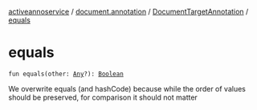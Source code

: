 [activeannoservice](../../index.md) / [document.annotation](../index.md) / [DocumentTargetAnnotation](index.md) / [equals](./equals.md)

# equals

`fun equals(other: `[`Any`](https://kotlinlang.org/api/latest/jvm/stdlib/kotlin/-any/index.html)`?): `[`Boolean`](https://kotlinlang.org/api/latest/jvm/stdlib/kotlin/-boolean/index.html)

We overwrite equals (and hashCode) because while the order of values should be preserved, for comparison it should not matter

